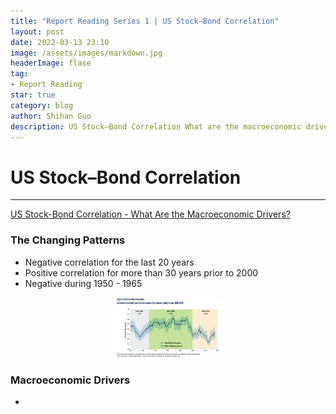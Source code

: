 ```yaml
---
title: "Report Reading Series 1 | US Stock–Bond Correlation"
layout: post
date: 2022-03-13 23:10
image: /assets/images/markdown.jpg
headerImage: flase
tag:
- Report Reading
star: true
category: blog
author: Shihan Guo
description: US Stock–Bond Correlation What are the macroeconomic drivers?
---
```


# US Stock–Bond Correlation
-----

[US Stock-Bond Correlation - What Are the Macroeconomic Drivers?](https://papers.ssrn.com/sol3/papers.cfm?abstract_id=3855610)

### The Changing Patterns  
- Negative correlation for the last 20 years
- Positive correlation for more than 30 years prior to 2000
- Negative during 1950 - 1965

<p align="center">
	<img src="/assets/posts/US Stock-Bond Correlation/correlation.png" width="35%"/>
</p>

### Macroeconomic Drivers
- 
